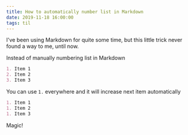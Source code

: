 ```yaml
---
title: How to automatically number list in Markdown
date: 2019-11-18 16:00:00
tags: til
---
```


I've been using Markdown for quite some time, but this little trick never found a way to me, until now.

Instead of manually numbering list in Markdown

```md
1. Item 1
2. Item 2
3. Item 3
```

You can use `1.` everywhere and it will increase next item automatically

```md
1. Item 1
1. Item 2
1. Item 3
```

Magic!

